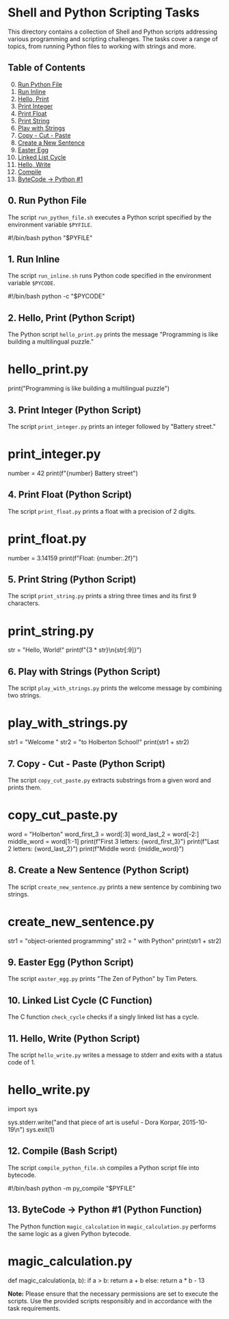 # Shell and Python Scripting Tasks

This directory contains a collection of Shell and Python scripts addressing various programming and scripting challenges. The tasks cover a range of topics, from running Python files to working with strings and more.

## Table of Contents

0. [Run Python File](#1-run-python-file)
1. [Run Inline](#2-run-inline)
2. [Hello, Print](#3-hello-print)
3. [Print Integer](#4-print-integer)
4. [Print Float](#5-print-float)
5. [Print String](#6-print-string)
6. [Play with Strings](#7-play-with-strings)
7. [Copy - Cut - Paste](#8-copy---cut---paste)
8. [Create a New Sentence](#9-create-a-new-sentence)
9. [Easter Egg](#10-easter-egg)
10. [Linked List Cycle](#11-linked-list-cycle)
11. [Hello, Write](#12-hello-write)
12. [Compile](#13-compile)
13. [ByteCode -> Python #1](#14-bytecode---python-1)

## 0. Run Python File

The script `run_python_file.sh` executes a Python script specified by the environment variable `$PYFILE`.

#!/bin/bash
python "$PYFILE"

## 1. Run Inline

The script `run_inline.sh` runs Python code specified in the environment variable `$PYCODE`.

#!/bin/bash
python -c "$PYCODE"

## 2. Hello, Print (Python Script)

The Python script `hello_print.py` prints the message "Programming is like building a multilingual puzzle."

# hello_print.py
print("Programming is like building a multilingual puzzle")

## 3. Print Integer (Python Script)

The script `print_integer.py` prints an integer followed by "Battery street."

# print_integer.py
number = 42
print(f"{number} Battery street")

## 4. Print Float (Python Script)

The script `print_float.py` prints a float with a precision of 2 digits.

# print_float.py
number = 3.14159
print(f"Float: {number:.2f}")

## 5. Print String (Python Script)

The script `print_string.py` prints a string three times and its first 9 characters.

# print_string.py
str = "Hello, World!"
print(f"{3 * str}\n{str[:9]}")

## 6. Play with Strings (Python Script)

The script `play_with_strings.py` prints the welcome message by combining two strings.

# play_with_strings.py
str1 = "Welcome "
str2 = "to Holberton School!"
print(str1 + str2)

## 7. Copy - Cut - Paste (Python Script)

The script `copy_cut_paste.py` extracts substrings from a given word and prints them.

# copy_cut_paste.py
word = "Holberton"
word_first_3 = word[:3]
word_last_2 = word[-2:]
middle_word = word[1:-1]
print(f"First 3 letters: {word_first_3}")
print(f"Last 2 letters: {word_last_2}")
print(f"Middle word: {middle_word}")

## 8. Create a New Sentence (Python Script)

The script `create_new_sentence.py` prints a new sentence by combining two strings.

# create_new_sentence.py
str1 = "object-oriented programming"
str2 = " with Python"
print(str1 + str2)

## 9. Easter Egg (Python Script)

The script `easter_egg.py` prints "The Zen of Python" by Tim Peters.

## 10. Linked List Cycle (C Function)

The C function `check_cycle` checks if a singly linked list has a cycle.

## 11. Hello, Write (Python Script)

The script `hello_write.py` writes a message to stderr and exits with a status code of 1.

# hello_write.py
import sys

sys.stderr.write("and that piece of art is useful - Dora Korpar, 2015-10-19\n")
sys.exit(1)

## 12. Compile (Bash Script)

The script `compile_python_file.sh` compiles a Python script file into bytecode.

#!/bin/bash
python -m py_compile "$PYFILE"

## 13. ByteCode -> Python #1 (Python Function)

The Python function `magic_calculation` in `magic_calculation.py` performs the same logic as a given Python bytecode.

# magic_calculation.py
def magic_calculation(a, b):
    if a > b:
        return a + b
    else:
        return a * b - 13


**Note:** Please ensure that the necessary permissions are set to execute the scripts. Use the provided scripts responsibly and in accordance with the task requirements.

